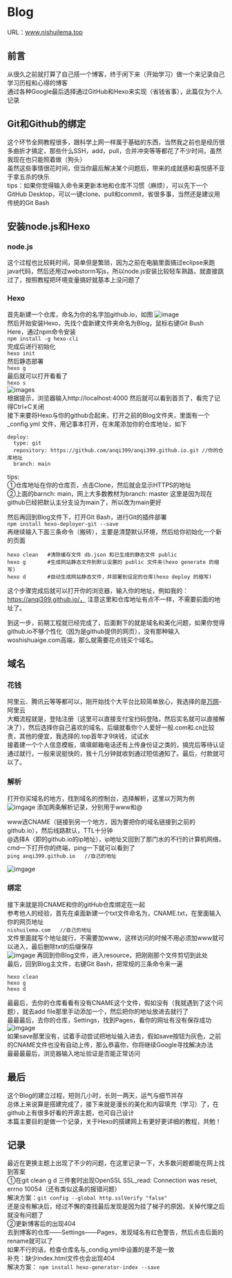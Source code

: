 # Blog
URL：www.nishuilema.top

## 前言

从很久之前就打算了自己搭一个博客，终于闲下来（开始学习）做一个来记录自己学习历程和心得的博客  
通过各种Google最后选择通过GitHub和Hexo来实现（省钱省事），此篇仅为个人记录

## Git和Github的绑定 
  这个环节全网教程很多，跟科学上网一样属于基础的东西，当然我之前也是经历很多曲折才搞定，那些什么SSH，add，pull，合并冲突等等都花了不少时间，虽然我现在也只能照着做（狗头）  
虽然这些事情很花时间，但当你最后解决某个问题后，带来的成就感和喜悦感不亚于拿五杀的快乐  
tips：如果你觉得输入命令来更新本地和仓库不习惯（麻烦），可以先下一个GitHub Desktop，可以一键clone、pull和commit，省很多事，当然还是建议用传统的Git Bash

## 安装node.js和Hexo
### node.js
这个过程也比较耗时间，简单但是繁琐，因为之前在电脑里面搞过eclipse来跑java代码，然后还用过webstorm写js，所以node.js安装比较轻车熟路，就直接跳过了，按照教程把环境变量搞好就基本上没问题了  
### Hexo
首先新建一个仓库，命名为你的名字加github.io，如图
![image](https://github.com/anqi399/blog/blob/main/images/newrepository.png)  
然后开始安装Hexo，先找个盘新建文件夹命名为Blog，鼠标右键Git Bush Here，通过npm命令安装  
`npm install -g hexo-cli`  
完成后进行初始化  
`hexo init`  
然后静态部署  
`hexo g`  
最后就可以打开看看了  
`hexo s`  
![images](https://github.com/anqi399/blog/blob/main/images/hexo_s.jpg)  
根据提示，浏览器输入http://localhost:4000 然后就可以看到首页了，看完了记得Ctrl+C关闭  
接下来要将Hexo与你的github合起来，打开之前的Blog文件夹，里面有一个_config.yml 文件，用记事本打开，在末尾添加你的仓库地址，如下     
```
deploy:
  type: git  
  repository: https://github.com/anqi399/anqi399.github.io.git //你的仓库地址  
  branch: main
```
tips:  
①仓库地址在你的仓库页，点击Clone，然后就会显示HTTPS的地址  
②上面的barnch: main，网上大多数教材为branch: master 这里是因为现在github已经把默认主分支设为main了，所以改为main更好

然后再回到Blog文件下，打开GIt Bash，进行Git的插件部署  
`npm install hexo-deployer-git --save`  
再继续输入下面三条命令（搬砖），主要是清楚默认环境，然后给你初始化一个新的页面    
```
hexo clean   #清除缓存文件 db.json 和已生成的静态文件 public
hexo g       #生成网站静态文件到默认设置的 public 文件夹(hexo generate 的缩写)
hexo d       #自动生成网站静态文件，并部署到设定的仓库(hexo deploy 的缩写)
```
这个步骤完成后就可以打开你的浏览器，输入你的地址，例如我的：https://anqi399.github.io/，  注意这里和仓库地址有点不一样，不需要前面的地址了。  

到这一步，前期工程就已经完成了，后面剩下的就是域名和美化问题，如果你觉得github.io不够个性化（因为是github提供的网页），没有那种输入woshishuaige.com高端，那么就需要花点钱买个域名。

## 域名
### 花钱
阿里云、腾讯云等等都可以，刚开始找个大平台比较简单放心，我选择的是[万网](https://wanwang.aliyun.com/ "万网链接")-阿里云  
大概流程就是，登陆注册（这里可以直接支付宝扫码登陆，然后实名就可以直接解决了），然后选择你自己喜欢的域名，后缀就看你个人爱好一般.com和.cn比较贵，其他的便宜，我选择的.top首年才9块钱，试试水  
接着建一个个人信息模板，填填邮箱电话还有上传身份证之类的，搞完后等待认证通过就行，一般来说挺快的，我十几分钟就收到通过短信通知了。最后，付款就可以了。
### 解析  
打开你买域名的地方，找到域名的控制台，选择解析，这里以万网为例  
![imgage](https://github.com/anqi399/blog/blob/main/images/DNS.jpg)
添加两条解析记录，分别用于www和@  

www选CNAME（链接到另一个地方，因为要把你的域名链接到之前的github.io），然后线路默认，TTL十分钟  
@选择A（即的github.io的ip地址），ip地址又回到了那门水的不行的计算机网络，cmd一下打开你的终端，ping一下就可以看到了  
`ping anqi399.github.io   //自己的地址`  

![imgage](https://github.com/anqi399/blog/blob/main/images/ipaddress.jpg)  
### 绑定  
接下来就是将CNAME和你的gitHub仓库绑定在一起  
参考他人的经验，首先在桌面新建一个txt文件命名为，CNAME.txt，在里面输入你的网页地址  
`nishuilema.com   //自己的地址`  
文件里面就写个地址就行，不需要加www，这样访问的时候不用必须加www就可以进入，最后删除txt的后缀保存  
![imgage](https://github.com/anqi399/blog/blob/main/images/CNAME.jpg) 
再回到你Blog文件，进入resource，把刚刚那个文件剪切到此处  
最后，回到Blog主文件，右键Git Bash，把常规的三条命令来一遍  
```
hexo clean
hexo g
hexo d
```  
最最后，去你的仓库看看有没有CNAME这个文件，假如没有（我就遇到了这个问题），就去add file那里手动添加一个，然后把你的地址放进去就行了  
最最最后，去你的仓库，Settings，找到Pages，看你的网址有没有保存成功  
![imgage](https://github.com/anqi399/blog/blob/main/images/pages.jpg)  
如果save那里没有，试着手动尝试把地址输入进去，假如save按钮为灰色，之前的CNAME文件也没有自动上传，那么恭喜你，你将继续Google寻找解决办法  
最最最最后，浏览器输入地址验证是否能正常访问  
## 最后
这个Blog的建立过程，短则几小时，长则一两天，运气与细节并存  
总体上来说算是搭建完成了，接下来就是漫长的美化和内容填充（学习）了，在github上有很多好看的开源主题，也可自己设计  
本篇主要目的是做一个记录，关于Hexo的搭建网上有更好更详细的教程，共勉！

## 记录
最近在更换主题上出现了不少的问题，在这里记录一下，大多数问题都能在网上找到答案  
①在git clean g d 三件套时出现OpenSSL SSL_read: Connection was reset, errno 10054（还有类似这条的报错问题）    
解决方案：`git config --global http.sslVerify "false"`  
还是没有解决后，经过不懈的查找最后发现是因为挂了梯子的原因，关掉代理之后就没有问题了  
②更新博客后的出现404  
去到博客的仓库——Settings——Pages，发现域名有红色警告，然后点击后面的rename就可以了  
如果不行的话，检查仓库名与_condig.yml中设置的是不是一致  
补充：缺少index.html文件也会出现404  
解决方案： 
`npm install hexo-generator-index --save`
